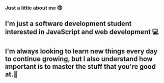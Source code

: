 ### **Just a little  about me 😎**

## I'm just a software development student interested in JavaScript and web development 💻

## I'm always looking to learn new things every day to continue growing, but I also understand how important is to master the stuff that you're good at.📒
